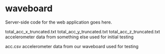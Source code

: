 # waveboard
Server-side code for the web application goes here.

total_acc_x_truncated.txt
total_acc_y_truncated.txt
total_acc_z_truncated.txt
accelerometer data from something else used for initial testing

acc.csv
accelerometer data from our waveboard used for testing

